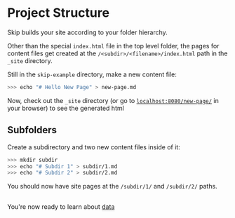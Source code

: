 # Project Structure

Skip builds your site according to your folder hierarchy.

Other than the special `index.html` file in the top level folder, the pages for
content files get created at the `/<subdir>/<filename>/index.html` path in the `_site`
directory.

Still in the `skip-example` directory, make a new content file:

``` bash
>>> echo "# Hello New Page" > new-page.md
```

Now, check out the `_site` directory (or go to [`localhost:8080/new-page/`](localhost:8080/new-page/) in your browser)
to see the generated html

## Subfolders

Create a subdirectory and two new content files inside of it:

``` bash
>>> mkdir subdir
>>> echo "# Subdir 1" > subdir/1.md
>>> echo "# Subdir 2" > subdir/2.md
```

You should now have site pages at the `/subdir/1/` and `/subdir/2/` paths.

## 

You're now ready to learn about [data](/tutorial/data/)
